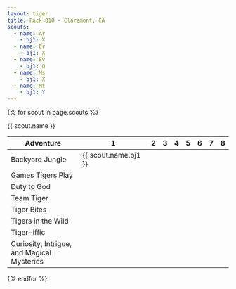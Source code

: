 ```yaml
---
layout: tiger
title: Pack 818 - Claremont, CA
scouts:
  - name: Ar
    - bj1: X
  - name: Er
    - bj1: X
  - name: Ev
    - bj1: O
  - name: Ms
    - bj1: X
  - name: Mt
    - bj1: Y
---
```


{% for scout in page.scouts %}

{{ scout.name }}
    
|Adventure | 1 | 2 | 3 | 4 | 5 | 6 | 7 | 8 |
|-------|--------|---------|---------|---------|---------|---------|---------|---------|
| Backyard Jungle | {{ scout.name.bj1 }} | | | | | | | |
| Games Tigers Play | | | | | | | | |
| Duty to God | | | | | | | | |
| Team Tiger | | | | | | | | |
| Tiger Bites | | | | | | | | |
| Tigers in the Wild | | | | | | | | |
| Tiger-iffic | | | | | | | | |
| Curiosity, Intrigue, <br>and Magical Mysteries | | | | | | | | |

{% endfor %}
